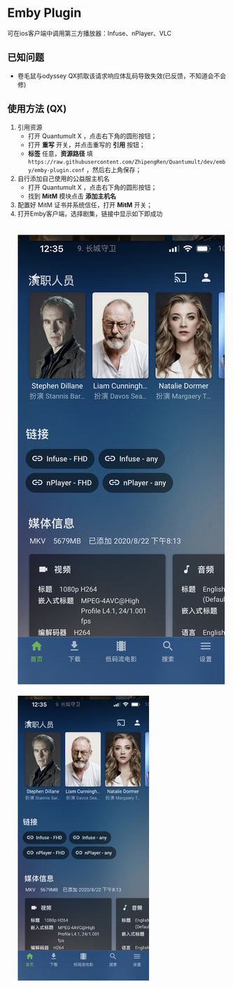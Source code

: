 # Emby Plugin
可在ios客户端中调用第三方播放器：Infuse、nPlayer、VLC

## 已知问题
- 卷毛鼠与odyssey QX抓取该请求响应体乱码导致失效(已反馈，不知道会不会修)

## 使用方法 (QX)
1. 引用资源
	- 打开 Quantumult X ，点击右下角的圆形按钮；
	- 打开 __重写__ 开关，并点击重写的 __引用__ 按钮；
	-  __标签__ 任意，__资源路径__ 填	```https://raw.githubusercontent.com/ZhipengRen/Quantumult/dev/emby/emby-plugin.conf```
	，然后右上角保存；
2. 自行添加自己使用的公益服主机名
	-  打开 Quantumult X ，点击右下角的圆形按钮；
	-  找到 __MitM__ 模块点击 __添加主机名__
3. 配置好 MitM 证书并系统信任，打开 __MitM__ 开关；
4. 打开Emby客户端，选择剧集，链接中显示如下即成功
	# ![alt Emby Link](https://raw.githubusercontent.com/ZhipengRen/Quantumult/dev/ScreenShots/Emby%20Link.jpeg)
	<img src="https://raw.githubusercontent.com/ZhipengRen/Quantumult/dev/ScreenShots/Emby%20Link.jpeg" alt="Emby Link" width="300"/>

